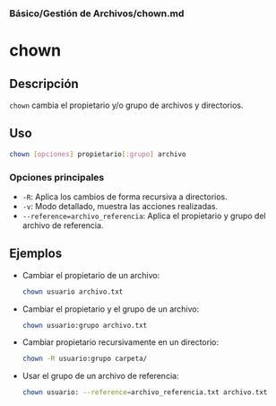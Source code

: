 ### **Básico/Gestión de Archivos/chown.md**

# chown

## Descripción

`chown` cambia el propietario y/o grupo de archivos y directorios.

## Uso

```bash
chown [opciones] propietario[:grupo] archivo
```

### Opciones principales

- `-R`: Aplica los cambios de forma recursiva a directorios.
- `-v`: Modo detallado, muestra las acciones realizadas.
- `--reference=archivo_referencia`: Aplica el propietario y grupo del archivo de referencia.

## Ejemplos

- Cambiar el propietario de un archivo:

  ```bash
  chown usuario archivo.txt
  ```

- Cambiar el propietario y el grupo de un archivo:

  ```bash
  chown usuario:grupo archivo.txt
  ```

- Cambiar propietario recursivamente en un directorio:

  ```bash
  chown -R usuario:grupo carpeta/
  ```

- Usar el grupo de un archivo de referencia:

  ```bash
  chown usuario: --reference=archivo_referencia.txt archivo.txt
  ```



